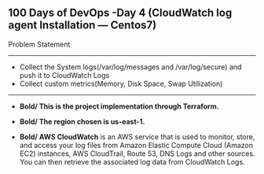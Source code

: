 100 Days of DevOps -Day 4 (CloudWatch log agent Installation — Centos7)
---

Problem Statement
***
- Collect the System logs(/var/log/messages and /var/log/secure) and push it to CloudWatch Logs
- Collect custom metrics(Memory, Disk Space, Swap Utilization)

***

- **Bold/ This is the project implementation through Terraform.**
- **Bold/ The region chosen is us-east-1.**

- **Bold/ AWS CloudWatch** is an AWS service that is used to monitor, store, and access your log files from Amazon Elastic Compute Cloud (Amazon EC2) instances, AWS CloudTrail, Route 53, DNS Logs and other sources. You can then retrieve the associated log data from CloudWatch Logs.
